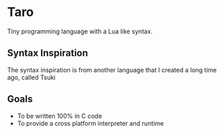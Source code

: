 # Taro
Tiny programming language with a Lua like syntax.

## Syntax Inspiration
The syntax inspiration is from another language that I created a long time ago, called Tsuki

## Goals
- To be written 100% in C code
- To provide a cross platform interpreter and runtime
